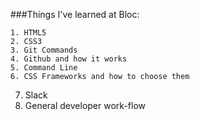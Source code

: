 ###Things I've learned at Bloc:

	1. HTML5
	2. CSS3
	3. Git Commands
	4. Github and how it works
	5. Command Line
	6. CSS Frameworks and how to choose them
  7. Slack
  8. General developer work-flow
